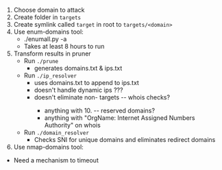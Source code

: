 

1. Choose domain to attack
2. Create folder in `targets`
3. Create symlink called `target` in root to `targets/<domain>`
4. Use enum-domains tool:
    * ./enumall.py <domain> -a
    * Takes at least 8 hours to run
5. Transform results in pruner
    * Run `./prune`
      * generates domains.txt & ips.txt
    * Run `./ip_resolver`
      * uses domains.txt to append to ips.txt
      * doesn't handle dynamic ips ???
      * doesn't eliminate non-<domain> targets -- whois checks?
        * anything with 10.<blah> -- reserved domains?
        * anything with "OrgName:        Internet Assigned Numbers Authority" on whois
    * Run `./domain_resolver`
      * Checks SNI for unique domains and eliminates redirect domains
6. Use nmap-domains tool:
  * Need a mechanism to timeout



